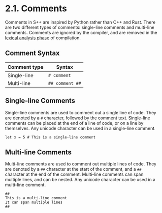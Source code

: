 # 2.1. Comments

Comments in S++ are inspired by Python rather than C++ and Rust. There are two different types of comments: single-line
comments and multi-line comments. Comments are ignored by the compiler, and are removed in
the [lexical analysis phase](14-1-Compilation-Pipeline.md#lexical-analysis) of compilation.

## Comment Syntax

| Comment type | Syntax          |
|--------------|-----------------|
| Single-line  | `# comment`     |
| Multi-line   | `## comment ##` |

## Single-line Comments

Single-line comments are used to comment out a single line of code. They are denoted by a `#` character, followed by the
comment text. Single-line comments can be placed at the end of a line of code, or on a line by themselves. Any unicode
character can be used in a single-line comment.

```
let x = 5 # This is a single-line comment
```

## Multi-line Comments

Multi-line comments are used to comment out multiple lines of code. They are denoted by a `##` character at the start of
the comment, and a `##` character at the end of the comment. Multi-line comments can span multiple lines, and can be
nested. Any unicode character can be used in a multi-line comment.

```
##
This is a multi-line comment
It can span multiple lines
##
```
